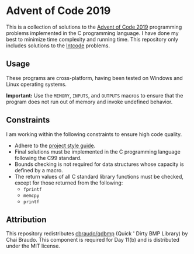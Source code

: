 # Advent of Code 2019

This is a collection of solutions to the
[Advent of Code 2019](https://adventofcode.com/2019) programming problems
implemented in the C programming language. I have done my best to minimize time
complexity and running time. This repository only includes solutions to the
[Intcode](https://esolangs.org/wiki/Intcode) problems.

## Usage

These programs are cross-platform, having been tested on Windows and Linux
operating systems.

**Important:** Use the `MEMORY`, `INPUTS`, and `OUTPUTS` macros to ensure that
the program does not run out of memory and invoke undefined behavior.

## Constraints

I am working within the following constraints to ensure high code quality.

- Adhere to the [project style guide](cstyle.md).
- Final solutions must be implemented in the C programming language following
  the C99 standard.
- Bounds checking is not required for data structures whose capacity is defined
  by a macro.
- The return values of all C standard library functions must be checked, except
  for those returned from the following:
  - `fprintf`
  - `memcpy`
  - `printf`

## Attribution

This repository redistributes
[cbraudo/qdbmp](https://github.com/cbraudo/qdbmp/tree/master) (Quick \' Dirty
BMP Library) by Chai Braudo. This component is required for Day 11(b) and is distributed under the MIT license.
